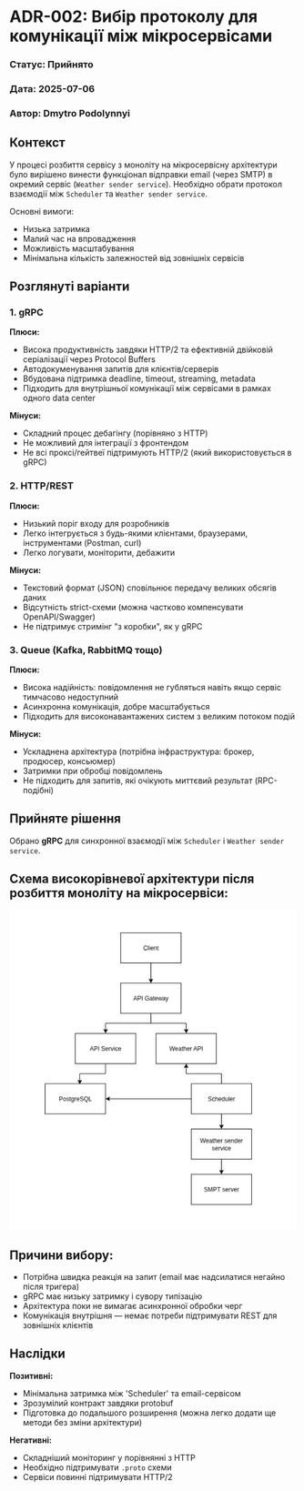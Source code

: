 # ADR-002: Вибір протоколу для комунікації між мікросервісами

### Статус: Прийнято
### Дата: 2025-07-06
### Автор: Dmytro Podolynnyi

## Контекст

У процесі розбиття сервісу з моноліту на мікросервісну архітектури було вирішено винести функціонал відправки email (через SMTP) в окремий сервіс (`Weather sender service`). Необхідно обрати протокол взаємодії між `Scheduler` та `Weather sender service`.

Основні вимоги:
- Низька затримка
- Малий час на впровадження
- Можливість масштабування
- Мінімальна кількість залежностей від зовнішніх сервісів

## Розглянуті варіанти

### 1. gRPC

**Плюси:**
- Висока продуктивність завдяки HTTP/2 та ефективній двійковій серіалізації через Protocol Buffers
- Автодокуменування запитів для клієнтів/серверів
- Вбудована підтримка deadline, timeout, streaming, metadata
- Підходить для внутрішньої комунікації між сервісами в рамках одного data center

**Мінуси:**
- Складний процес дебагінгу (порівняно з HTTP)
- Не можливий для інтеграції з фронтендом
- Не всі проксі/гейтвеї підтримують HTTP/2 (який використовується в gRPC)

### 2. HTTP/REST

**Плюси:**
- Низький поріг входу для розробників
- Легко інтегрується з будь-якими клієнтами, браузерами, інструментами (Postman, curl)
- Легко логувати, моніторити, дебажити

**Мінуси:**
- Текстовий формат (JSON) сповільнює передачу великих обсягів даних
- Відсутність strict-схеми (можна частково компенсувати OpenAPI/Swagger)
- Не підтримує стримінг "з коробки", як у gRPC

### 3. Queue (Kafka, RabbitMQ тощо)

**Плюси:**
- Висока надійність: повідомлення не губляться навіть якщо сервіс тимчасово недоступний
- Асинхронна комунікація, добре масштабується
- Підходить для високонавантажених систем з великим потоком подій

**Мінуси:**
- Ускладнена архітектура (потрібна інфраструктура: брокер, продюсер, консьюмер)
- Затримки при обробці повідомлень
- Не підходить для запитів, які очікують миттєвий результат (RPC-подібні)

## Прийняте рішення

Обрано **gRPC** для синхронної взаємодії між `Scheduler` і `Weather sender service`.


## Схема високорівневої архітектури після розбиття моноліту на мікросервіси:
![img.png](../system_design/high_level_architecture_splitted.jpg)

## Причини вибору:
- Потрібна швидка реакція на запит (email має надсилатися негайно після тригера)
- gRPC має низьку затримку і сувору типізацію
- Архітектура поки не вимагає асинхронної обробки черг
- Комунікація внутрішня — немає потреби підтримувати REST для зовнішніх клієнтів

## Наслідки

**Позитивні:**
- Мінімальна затримка між 'Scheduler' та email-сервісом
- Зрозумілий контракт завдяки protobuf
- Підготовка до подальшого розширення (можна легко додати ще методи без зміни архітектури)

**Негативні:**
- Складніший моніторинг у порівнянні з HTTP
- Необхідно підтримувати `.proto` схеми
- Сервіси повинні підтримувати HTTP/2
